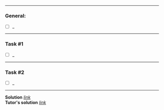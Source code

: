 
---
### General:
- [ ] _
---
### Task #1
- [ ] _
---
### Task #2
- [ ] _
---
**Solution** [*link*](hw_5.py)
\
**Tutor's solution** [*link*](tutor_solution_5.py)